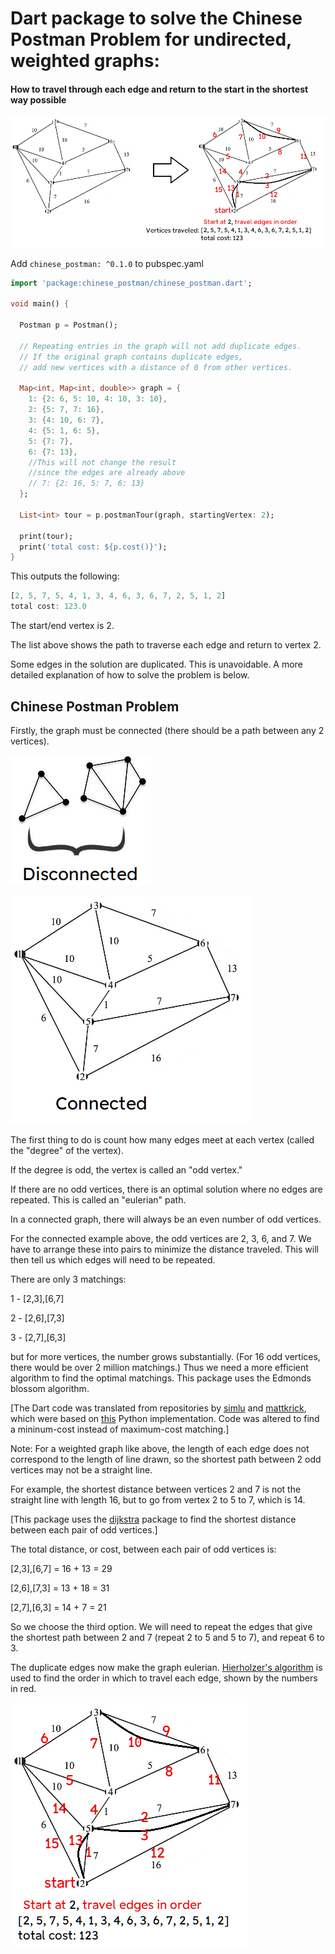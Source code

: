 # Dart package to solve the Chinese Postman Problem for undirected, weighted graphs:

#### How to travel through each edge and return to the start in the shortest way possible

![img.png](img.png)

Add ```chinese_postman: ^0.1.0``` to pubspec.yaml
```dart
import 'package:chinese_postman/chinese_postman.dart';

void main() {
  
  Postman p = Postman();
  
  // Repeating entries in the graph will not add duplicate edges. 
  // If the original graph contains duplicate edges,
  // add new vertices with a distance of 0 from other vertices.

  Map<int, Map<int, double>> graph = {
    1: {2: 6, 5: 10, 4: 10, 3: 10},
    2: {5: 7, 7: 16},
    3: {4: 10, 6: 7},
    4: {5: 1, 6: 5},
    5: {7: 7},
    6: {7: 13},
    //This will not change the result
    //since the edges are already above
    // 7: {2: 16, 5: 7, 6: 13}
  };

  List<int> tour = p.postmanTour(graph, startingVertex: 2);

  print(tour);
  print('total cost: ${p.cost()}');
}

```

This outputs the following:

```dart
[2, 5, 7, 5, 4, 1, 3, 4, 6, 3, 6, 7, 2, 5, 1, 2]
total cost: 123.0
```

The start/end vertex is 2.

The list above shows the path to traverse each edge and return to vertex 2.

Some edges in the solution are duplicated. This is unavoidable. A more detailed explanation of how
to solve the problem is below.

## Chinese Postman Problem

Firstly, the graph must be connected (there should be a path between any 2 vertices).

![disconnected.png](disconnected.png)

![connected.png](connected.png)

The first thing to do is count how many edges meet at each vertex (called the "degree" of the
vertex).

If the degree is odd, the vertex is called an "odd vertex."

If there are no odd vertices, there is an optimal solution where no edges are repeated. This is
called an "eulerian" path.

In a connected graph, there will always be an even number of odd vertices.

For the connected example above, the odd vertices are 2, 3, 6, and 7. We have to arrange these into
pairs to minimize the distance traveled. This will then tell us which edges will need to be
repeated.

There are only 3 matchings:

1 - [2,3],[6,7]

2 - [2,6],[7,3]

3 - [2,7],[6,3]

but for more vertices, the number grows substantially. (For 16 odd vertices, there would be over 2
million matchings.)
Thus we need a more efficient algorithm to find the optimal matchings. This package uses the Edmonds
blossom algorithm.

[The Dart code was translated from repositories by
[simlu](https://github.com/simlu/EdmondsBlossom) and
[mattkrick](https://github.com/mattkrick/EdmondsBlossom), which were based on [this](http://jorisvr.nl/maximummatching.html)
Python implementation. Code was altered to find a mininum-cost instead of maximum-cost matching.]

Note: For a weighted graph like above, the length of each edge does not correspond to the length of
line drawn, so the shortest path between 2 odd vertices may not be a straight line.

For example, the shortest distance between vertices 2 and 7 is not the straight line with length 16,
but to go from vertex 2 to 5 to 7, which is 14.

[This package uses the [dijkstra](https://pub.dev/packages/dijkstra)
package to find the shortest distance between each pair of odd vertices.]

The total distance, or cost, between each pair of odd vertices is:

[2,3],[6,7] = 16 + 13 = 29

[2,6],[7,3] = 13 + 18 = 31

[2,7],[6,3] = 14 + 7 = 21

So we choose the third option. We will need to repeat the edges that give the shortest path between
2 and 7 (repeat 2 to 5 and 5 to 7), and repeat 6 to 3.

The duplicate edges now make the graph
eulerian. [Hierholzer's algorithm](https://en.wikipedia.org/wiki/Eulerian_path#Hierholzer's_algorithm)
is used to find the order in which to travel each edge, shown by the numbers in red.

![eulerian.png](eulerian.png)
